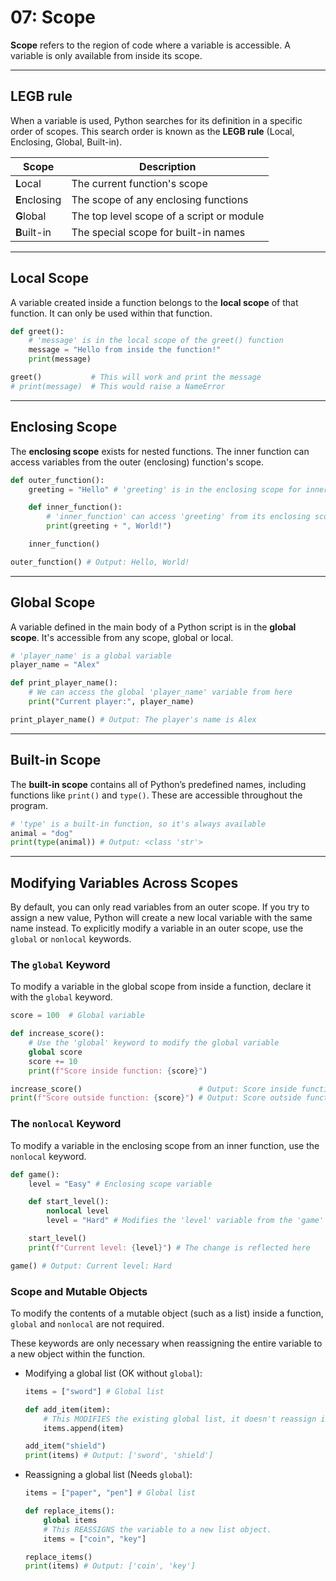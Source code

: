# 07: Scope

**Scope** refers to the region of code where a variable is accessible. A variable is only available from inside its scope.

---

## LEGB rule

When a variable is used, Python searches for its definition in a specific order of scopes. This search order is known as the **LEGB rule** (Local, Enclosing, Global, Built-in).

| Scope         | Description                               |
| ------------- | ----------------------------------------- |
| **L**ocal     | The current function's scope              |
| **E**nclosing | The scope of any enclosing functions      |
| **G**lobal    | The top level scope of a script or module |
| **B**uilt-in  | The special scope for built-in names      |

---

## Local Scope

A variable created inside a function belongs to the **local scope** of that function. It can only be used within that function.

```python
def greet():
    # 'message' is in the local scope of the greet() function
    message = "Hello from inside the function!"
    print(message)

greet()           # This will work and print the message
# print(message)  # This would raise a NameError
```

---

## Enclosing Scope

The **enclosing scope** exists for nested functions. The inner function can access variables from the outer (enclosing) function's scope.

```python
def outer_function():
    greeting = "Hello" # 'greeting' is in the enclosing scope for inner_function

    def inner_function():
        # 'inner_function' can access 'greeting' from its enclosing scope
        print(greeting + ", World!")

    inner_function()

outer_function() # Output: Hello, World!
```

---

## Global Scope

A variable defined in the main body of a Python script is in the **global scope**. It's accessible from any scope, global or local.

```python
# 'player_name' is a global variable
player_name = "Alex"

def print_player_name():
    # We can access the global 'player_name' variable from here
    print("Current player:", player_name)

print_player_name() # Output: The player's name is Alex
```

---

## Built-in Scope

The **built-in scope** contains all of Python’s predefined names, including functions like `print()` and `type()`. These are accessible throughout the program.

```python
# 'type' is a built-in function, so it's always available
animal = "dog"
print(type(animal)) # Output: <class 'str'>
```

---

## Modifying Variables Across Scopes

By default, you can only read variables from an outer scope. If you try to assign a new value, Python will create a new local variable with the same name instead. To explicitly modify a variable in an outer scope, use the `global` or `nonlocal` keywords.

### The `global` Keyword

To modify a variable in the global scope from inside a function, declare it with the `global` keyword.

```python
score = 100  # Global variable

def increase_score():
    # Use the 'global' keyword to modify the global variable
    global score
    score += 10
    print(f"Score inside function: {score}")

increase_score()                          # Output: Score inside function: 110
print(f"Score outside function: {score}") # Output: Score outside function: 110
```

### The `nonlocal` Keyword

To modify a variable in the enclosing scope from an inner function, use the `nonlocal` keyword.

```python
def game():
    level = "Easy" # Enclosing scope variable

    def start_level():
        nonlocal level
        level = "Hard" # Modifies the 'level' variable from the 'game' function

    start_level()
    print(f"Current level: {level}") # The change is reflected here

game() # Output: Current level: Hard
```

### Scope and Mutable Objects

To modify the contents of a mutable object (such as a list) inside a function, `global` and `nonlocal` are not required.

These keywords are only necessary when reassigning the entire variable to a new object within the function.

- Modifying a global list (OK without `global`):

    ```python
    items = ["sword"] # Global list

    def add_item(item):
        # This MODIFIES the existing global list, it doesn't reassign it.
        items.append(item)

    add_item("shield")
    print(items) # Output: ['sword', 'shield']
    ```

- Reassigning a global list (Needs `global`):

    ```python
    items = ["paper", "pen"] # Global list

    def replace_items():
        global items
        # This REASSIGNS the variable to a new list object.
        items = ["coin", "key"]

    replace_items()
    print(items) # Output: ['coin', 'key']
    ```
